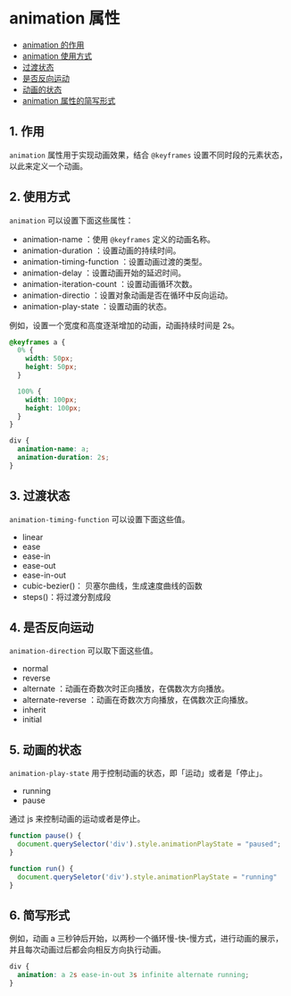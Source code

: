 # animation 属性

- [animation 的作用](#1-的作用)
- [animation 使用方式](#2-使用方式)
- [过渡状态](#3-过渡状态)
- [是否反向运动](#4-是否反向运动)
- [动画的状态](#5-动画的状态)
- [animation 属性的简写形式](#6-简写形式)


## 1. 作用
`animation` 属性用于实现动画效果，结合 `@keyframes` 设置不同时段的元素状态，以此来定义一个动画。


## 2. 使用方式
`animation` 可以设置下面这些属性：

- animation-name ：使用 `@keyframes` 定义的动画名称。
- animation-duration ：设置动画的持续时间。
- animation-timing-function ：设置动画过渡的类型。
- animation-delay ：设置动画开始的延迟时间。
- animation-iteration-count ：设置动画循环次数。
- animation-directio ：设置对象动画是否在循环中反向运动。
- animation-play-state ：设置动画的状态。

例如，设置一个宽度和高度逐渐增加的动画，动画持续时间是 2s。
```css
@keyframes a {
  0% {
    width: 50px;
    height: 50px;
  }

  100% {
    width: 100px;
    height: 100px;
  }
}
```

```css
div {
  animation-name: a;
  animation-duration: 2s;
}
```


## 3. 过渡状态
`animation-timing-function` 可以设置下面这些值。

- linear
- ease
- ease-in
- ease-out
- ease-in-out
- cubic-bezier()： 贝塞尔曲线，生成速度曲线的函数
- steps()：将过渡分割成段


## 4. 是否反向运动
`animation-direction` 可以取下面这些值。

- normal
- reverse
- alternate ：动画在奇数次时正向播放，在偶数次方向播放。
- alternate-reverse ：动画在奇数次方向播放，在偶数次正向播放。
- inherit
- initial


## 5. 动画的状态
`animation-play-state` 用于控制动画的状态，即「运动」或者是「停止」。

- running
- pause

通过 js 来控制动画的运动或者是停止。

```js
function pause() {
  document.querySelector('div').style.animationPlayState = "paused";
}

function run() {
  document.querySeletor('div').style.animationPlayState = "running"
}
```


## 6. 简写形式
例如，动画 a 三秒钟后开始，以两秒一个循环慢-快-慢方式，进行动画的展示，并且每次动画过后都会向相反方向执行动画。

```css
div {
  animation: a 2s ease-in-out 3s infinite alternate running;
}
```